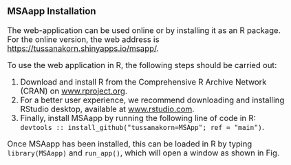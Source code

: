 ### MSAapp Installation

<head>
	<title>MSAapp Installation</title>
	<style>
		body {
			font-size: 18px;
		}
	</style>
</head>

<body>
	<p>The web-application can be used online or by installing it as an R package. For the online version, the web address is <a href="https://tussanakorn.shinyapps.io/msapp/">https://tussanakorn.shinyapps.io/msapp/</a>.</p>
	<p>To use the web application in R, the following steps should be carried out:</p>
	<ol>
		<li>Download and install R from the Comprehensive R Archive Network (CRAN) on <a href="https://www.rproject.org/">www.rproject.org</a>.</li>
		<li>For a better user experience, we recommend downloading and installing RStudio desktop, available at <a href="https://www.rstudio.com/">www.rstudio.com</a>.</li>
		<li>Finally, install MSAapp by running the following line of code in R: <code>devtools :: install_github("tussanakorn=MSApp"; ref = "main")</code>.</li>
	</ol>
	<p>Once MSAapp has been installed, this can be loaded in R by typing <code>library(MSAapp)</code> and <code>run_app()</code>, which will open a window as shown in Fig.</p>
</body>